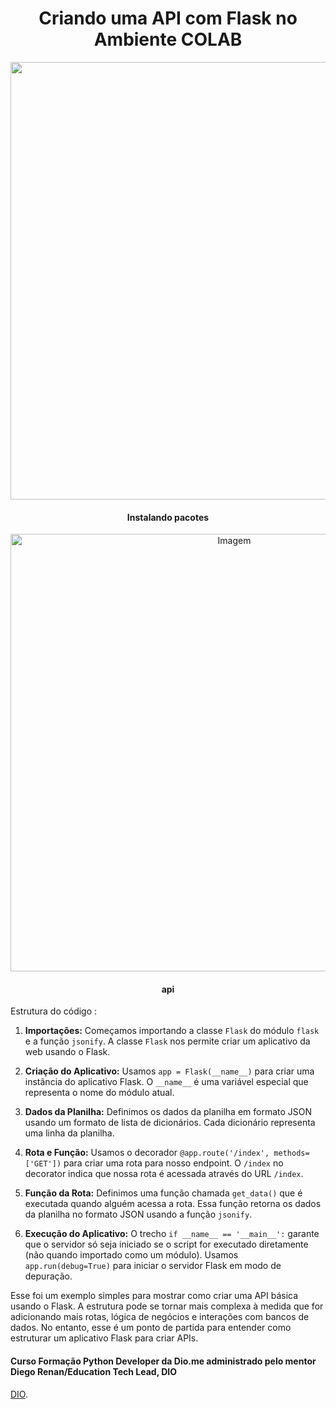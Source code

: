 <p> <h1 align="center">Criando uma API com Flask no Ambiente COLAB</h1></p>

<p align="center">
    <img width="700" src="https://github.com/SuellenDiass/SuellenDiass/assets/102911341/e581e2d7-9ec9-4ed6-884a-ad7f7408f10d">
</p>
<p> <h4 align="center">Instalando pacotes</h4></p>



<p align="center">
    <img width="700" src="https://github.com/SuellenDiass/SuellenDiass/assets/102911341/07d0654c-e0bd-48a0-aecf-ada086322bf0" alt="Imagem">
</p>
<p> <h4 align="center">api</h4></p>

Estrutura   do código :

1. **Importações:** Começamos importando a classe `Flask` do módulo `flask` e a função `jsonify`. A classe `Flask` nos permite criar um aplicativo da web usando o Flask.

2. **Criação do Aplicativo:** Usamos `app = Flask(__name__)` para criar uma instância do aplicativo Flask. O `__name__` é uma variável especial que representa o nome do módulo atual.

3. **Dados da Planilha:** Definimos os dados da planilha em formato JSON usando um formato de lista de dicionários. Cada dicionário representa uma linha da planilha.

4. **Rota e Função:** Usamos o decorador `@app.route('/index', methods=['GET'])` para criar uma rota para nosso endpoint. O `/index` no decorator indica que nossa rota é acessada através do URL `/index`.

5. **Função da Rota:** Definimos uma função chamada `get_data()` que é executada quando alguém acessa a rota. Essa função retorna os dados da planilha no formato JSON usando a função `jsonify`.

6. **Execução do Aplicativo:** O trecho `if __name__ == '__main__':` garante que o servidor só seja iniciado se o script for executado diretamente (não quando importado como um módulo). Usamos `app.run(debug=True)` para iniciar o servidor Flask em modo de depuração.

Esse foi um exemplo simples para mostrar como criar uma API básica usando o Flask. A estrutura pode se tornar mais complexa à medida que for adicionando mais rotas, lógica de negócios e interações com bancos de dados. No entanto, esse é um ponto de partida para entender como estruturar um aplicativo Flask para criar APIs.



#### Curso Formação Python Developer da Dio.me administrado pelo mentor Diego Renan/Education Tech Lead, DIO

[DIO](https://www.dio.me/).

